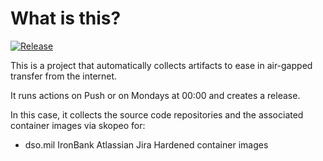 # What is this?

[![Release](https://github.com/amentumservices/Collector-Atlassian-Jira-IB/actions/workflows/collect-main.yml/badge.svg?branch=main)](https://github.com/amentumservices/Collector-Atlassian-Jira-IB/actions/workflows/collect-main.yml)

This is a project that automatically collects artifacts to ease in air-gapped transfer from the internet.

It runs actions on Push or on Mondays at 00:00 and creates a release.

In this case, it collects the source code repositories and the associated container images via skopeo for:

- dso.mil IronBank Atlassian Jira Hardened container images
